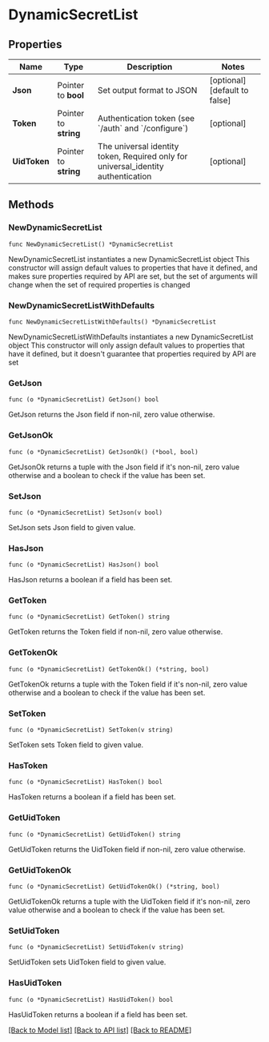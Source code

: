 # DynamicSecretList

## Properties

Name | Type | Description | Notes
------------ | ------------- | ------------- | -------------
**Json** | Pointer to **bool** | Set output format to JSON | [optional] [default to false]
**Token** | Pointer to **string** | Authentication token (see &#x60;/auth&#x60; and &#x60;/configure&#x60;) | [optional] 
**UidToken** | Pointer to **string** | The universal identity token, Required only for universal_identity authentication | [optional] 

## Methods

### NewDynamicSecretList

`func NewDynamicSecretList() *DynamicSecretList`

NewDynamicSecretList instantiates a new DynamicSecretList object
This constructor will assign default values to properties that have it defined,
and makes sure properties required by API are set, but the set of arguments
will change when the set of required properties is changed

### NewDynamicSecretListWithDefaults

`func NewDynamicSecretListWithDefaults() *DynamicSecretList`

NewDynamicSecretListWithDefaults instantiates a new DynamicSecretList object
This constructor will only assign default values to properties that have it defined,
but it doesn't guarantee that properties required by API are set

### GetJson

`func (o *DynamicSecretList) GetJson() bool`

GetJson returns the Json field if non-nil, zero value otherwise.

### GetJsonOk

`func (o *DynamicSecretList) GetJsonOk() (*bool, bool)`

GetJsonOk returns a tuple with the Json field if it's non-nil, zero value otherwise
and a boolean to check if the value has been set.

### SetJson

`func (o *DynamicSecretList) SetJson(v bool)`

SetJson sets Json field to given value.

### HasJson

`func (o *DynamicSecretList) HasJson() bool`

HasJson returns a boolean if a field has been set.

### GetToken

`func (o *DynamicSecretList) GetToken() string`

GetToken returns the Token field if non-nil, zero value otherwise.

### GetTokenOk

`func (o *DynamicSecretList) GetTokenOk() (*string, bool)`

GetTokenOk returns a tuple with the Token field if it's non-nil, zero value otherwise
and a boolean to check if the value has been set.

### SetToken

`func (o *DynamicSecretList) SetToken(v string)`

SetToken sets Token field to given value.

### HasToken

`func (o *DynamicSecretList) HasToken() bool`

HasToken returns a boolean if a field has been set.

### GetUidToken

`func (o *DynamicSecretList) GetUidToken() string`

GetUidToken returns the UidToken field if non-nil, zero value otherwise.

### GetUidTokenOk

`func (o *DynamicSecretList) GetUidTokenOk() (*string, bool)`

GetUidTokenOk returns a tuple with the UidToken field if it's non-nil, zero value otherwise
and a boolean to check if the value has been set.

### SetUidToken

`func (o *DynamicSecretList) SetUidToken(v string)`

SetUidToken sets UidToken field to given value.

### HasUidToken

`func (o *DynamicSecretList) HasUidToken() bool`

HasUidToken returns a boolean if a field has been set.


[[Back to Model list]](../README.md#documentation-for-models) [[Back to API list]](../README.md#documentation-for-api-endpoints) [[Back to README]](../README.md)


